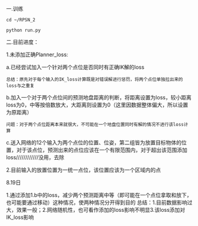 一.训练

    cd ~/RPSN_2

    python run.py


二.目前进度：

1.未添加正确Planner_loss:

  a.已经尝试加入一个针对两个点位是否同时有正确IK解的loss

    总结：原先对于每个输入的IK_loss计算既是对错误解进行惩罚，将两个点位单独拉出来的loss与之重复

  b.加入一个对于两个点位间的预测地盘距离的判断，将距离设置为loss，较小距离loss为0，中等按倍数放大，大距离则设置为0（这里因数据整体偏大，所以设置为原距离）

    问题：对于两个点位距离本来就很大，不可能在一个地盘位置同时有解的情况不进行该loss计算

  c.送入网络的12个输入为两个点位的位置、位姿，第二组皆为放置目标物体的位置，对于该点位，预测出来的点位应该在一个有限范围内，对于超出该范围添加loss////////////没用，去除

2.目前输入的放置位置为一统一点位，该位置应该为一个区域内的点


8.19日

1.通过添加1.b中的loss，减少两个预测距离中等（即可能在一个点位拿取和放下，也可能要通过移动）这种情况，使两种情况分开得到目的
    总结：1.目前数据影响过大，效果一般；2.网络随机性，也可看作添加的loss影响不明显3.该loss添加对IK_loss影响
